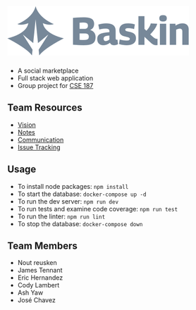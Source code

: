 # ![Baskin](public/logo.svg)

- A social marketplace
- Full stack web application
- Group project for [CSE 187](https://courses.engineering.ucsc.edu/courses/cse187)

## Team Resources

- [Vision](https://www.figma.com/file/hkqIc1NAWjC28zoSLmA1uI/Baskin?node-id=0%3A1&t=Ze5xpN8lw7xfEws1-1)
- [Notes](https://docs.google.com/document/d/1zjuPqCsQpCjlhJ7SZhbAtzikMBd1pV0zPKcdK4fmx30)
- [Communication](https://app.slack.com/client/T04HECRSELF/C04KPBEV1U5)
- [Issue Tracking](https://github.com/users/jorahty/projects/2)

## Usage

- To install node packages: `npm install`
- To start the database: `docker-compose up -d`
- To run the dev server: `npm run dev`
- To run tests and examine code coverage: `npm run test`
- To run the linter: `npm run lint`
- To stop the database: `docker-compose down`


## Team Members
- Nout reusken
- James Tennant
- Eric Hernandez
- Cody Lambert
- Ash Yaw
- José Chavez